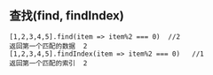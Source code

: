## 查找(find, findIndex)
```
[1,2,3,4,5].find(item => item%2 === 0)  //2
返回第一个匹配的数据  2
[1,2,3,4,5].findIndex(item => item%2 === 0)   //1
返回第一个匹配的索引  2
```